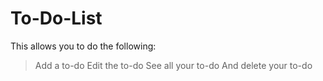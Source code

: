 # To-Do-List
This allows you to do the following:
>Add a to-do 
>Edit the to-do
>See all your to-do
>And delete your to-do
